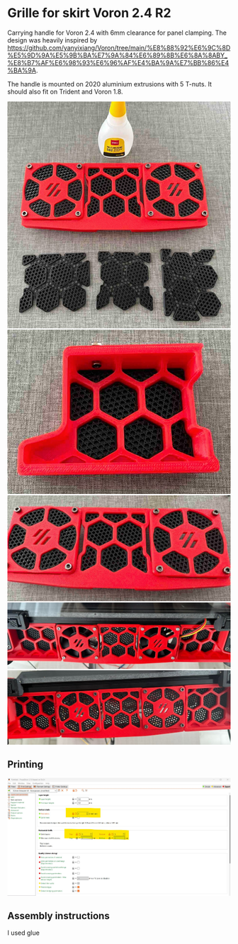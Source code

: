 # Grille for skirt Voron 2.4 R2

Carrying handle for Voron 2.4 with 6mm clearance for panel clamping. The design was heavily inspired by https://github.com/yanyixiang/Voron/tree/main/%E8%88%92%E6%9C%8D%E5%9D%9A%E5%9B%BA%E7%9A%84%E6%89%8B%E6%8A%8ABY_%E8%B7%AF%E6%98%93%E6%96%AF%E4%BA%9A%E7%BB%86%E4%BA%9A.

The handle is mounted on 2020 aluminium extrusions with 5 T-nuts. It should also fit on Trident and Voron 1.8.

![Grille for skirt Voron 2.4 R2](images/001.jpg)
![Grille for skirt Voron 2.4 R2](images/002.jpg)
![Grille for skirt Voron 2.4 R2](images/003.jpg)
![Grille for skirt Voron 2.4 R2](images/004.jpg)
![Grille for skirt Voron 2.4 R2](images/005.jpg)





## Printing

![Grille for skirt Voron 2.4 R2](images/006.jpg)

## Assembly instructions

I used glue